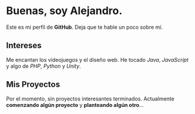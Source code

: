 # Buenas, soy Alejandro.

Este es mi perfil de **GitHub**. Deja que te hable un poco sobre mí.


## Intereses

Me encantan los videojuegos y el diseño web.
He tocado *Java*, *JavaScript* y algo de *PHP*, *Python* y *Unity*.

## Mis Proyectos

Por el momento, sin proyectos interesantes terminados.
Actualmente **comenzando algún proyecto** y **planteando algún otro**...
